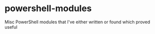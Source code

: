 # powershell-modules

Misc PowerShell modules that I've either written or found which proved useful
